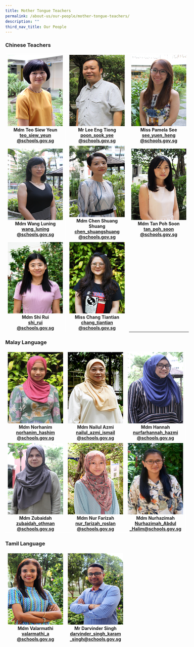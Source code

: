 ```yaml
---
title: Mother Tongue Teachers
permalink: /about-us/our-people/mother-tongue-teachers/
description: ""
third_nav_title: Our People
---
```

### Chinese Teachers

<table style="border-collapse:collapse;border-spacing:0;table-layout: fixed; width: 581px" class="tg">
	<thead>
		<tr>
			<th style="border-color:#ffffff;border-style:solid;border-width:1px;text-align:center;">
				<img src="/images/Mdm_Teo_Siew_Yeun_optimisedforweb.jpg" alt="tn.Mdm_Teo_Siew_Yeun_optimisedforweb.jpg.mid.jpg" width="175" height="225">
				<br>Mdm Teo Siew Yeun
				<br>
				<a href="mailto:teo_siew_yeun@schools.gov.sg">teo_siew_yeun<br>@schools.gov.sg</a></a>
				<br>
			</th>
			
<th style="border-color:#ffffff;border-style:solid;border-width:1px;text-align:center;">
				<img src="/images/Lee%20Eng%20Tiong_optimisedforweb.jpg" alt="Lee Eng Tiong_optimisedforweb.jpg" width="175" height="225">
				<br>Mr Lee Eng Tiong
				<br>
				<a href="mailto:poon_sook_yee@schools.gov.sg">poon_sook_yee<br>@schools.gov.sg</a></a>
				<br>
			</th>
			
<th style="border-color:#ffffff;border-style:solid;border-width:1px;text-align:center;">
				<img src="/images/Miss%20Pamela%20See%20cropped.jpg" alt="Miss Pamela See cropped.jpg" width="175" height="225">
				<br>Miss Pamela See
				<br>
				<a href="mailto:see_yuen_heng@schools.gov.sg">see_yuen_heng<br>@schools.gov.sg</a></a>
				<br>
			</th></tr>
	</thead>

<th style="border-color:#ffffff;border-style:solid;border-width:1px;text-align:center;">
				<img src="/images/Mdm_Wang_Luning_optimisedforweb.jpg" alt="Mdm_Wang_Luning_optimisedforweb.jpg" width="175" height="225">
				<br>Mdm Wang Luning
				<br>
				<a href="mailto:wang_luning@schools.gov.sg">wang_luning<br>@schools.gov.sg</a></a>
				<br>
</th>


<th style="border-color:#ffffff;border-style:solid;border-width:1px;text-align:center;">
				<img src="/images/Mdm_Chen_ShuangShuang_optimisedforweb.jpg" alt="Mdm_Chen_ShuangShuang_optimisedforweb.jpg" width="175" height="225">
				<br>Mdm Chen Shuang Shuang 
				<br>
				<a href="mailto:chen_shuangshuang@schools.gov.sg">chen_shuangshuang<br>@schools.gov.sg</a></a>
				<br></th>
			
<th style="border-color:#ffffff;border-style:solid;border-width:1px;text-align:center;">
				<img src="/images/Mdm_Tan_Poh_Soon_optimisedforweb.jpg" alt="Mdm_Tan_Poh_Soon_optimisedforweb.jpg" width="175" height="225">
				<br>Mdm Tan Poh Soon
				<br>
				<a href="mailto:tan_poh_soon@schools.gov.sg">tan_poh_soon<br>@schools.gov.sg</a></a>
				<br>
			</th>
			
<tr><th style="border-color:#ffffff;border-style:solid;border-width:1px;text-align:center;">
				<img src="/images/Mdm%20Shi%20rui%202.jpg" width="175" height="225">
				<br>Mdm Shi Rui 
				<br>
				<a href="mailto:shi_rui@schools.gov.sg">shi_rui<br>@schools.gov.sg</a></a>
				<br>
</th>
			<th style="border-color:#ffffff;border-style:solid;border-width:1px;text-align:center;">
				<img src="/images/Miss%20Chang%20Tian%20Tian.jpg" width="175" height="225">
				<br>Miss Chang Tiantian
				<br>
				<a href="mailto:chang_tiantian@schools.gov.sg">chang_tiantian<br>@schools.gov.sg</a></a>
				<br>
</th>
			</tr>
			</tbody>
			</table>

</tr>
	</thead>




### Malay Language


<table style="border-collapse:collapse;border-spacing:0;table-layout: fixed; width: 581px" class="tg">
	<thead>
		<tr>
			<th style="border-color:#ffffff;border-style:solid;border-width:1px;text-align:center;">
				<img src="/images/Mdm%20Nohanim.jpeg" width="175" height="225">
				<br>Mdm Norhanim
				<br>
				<a href="mailto:norhanim_hashim@schools.gov.sg">norhanim_hashim<br>@schools.gov.sg</a></a>
				<br>
			</th>
			
<th style="border-color:#ffffff;border-style:solid;border-width:1px;text-align:center;">
				<img src="/images/Nainul_optimisedforweb.jpg" alt="Nainul_optimisedforweb.jpg" width="175" height="225">
				<br>Mdm Nailul Azmi
				<br>
				<a href="mailto:nailul_azmi_ismail@schools.gov.sg">nailul_azmi_ismail<br>@schools.gov.sg</a></a>
				<br>
			</th>
			
<th style="border-color:#ffffff;border-style:solid;border-width:1px;text-align:center;">
				<img src="/images/Mdm%20Hannah.jpg" width="175" height="225">
				<br>Mdm Hannah
				<br>
				<a href="mailto:nurfarhannah_hazmi@schools.gov.sg">nurfarhannah_hazmi<br>@schools.gov.sg</a></a>
				<br>
			</th></tr>
	</thead>

<th style="border-color:#ffffff;border-style:solid;border-width:1px;text-align:center;">
				<img src="/images/Mdm%20Zubaidah%20cropped.jpg" alt="Mdm Zubaidah cropped.jpg" width="175" height="225">
				<br>Mdm Zubaidah
				<br>
				<a href="mailto:zubaidah_othman@schools.gov.sg">zubaidah_othman<br>@schools.gov.sg</a></a>
				<br>
</th>


<th style="border-color:#ffffff;border-style:solid;border-width:1px;text-align:center;">
				<img src="/images/Mdm%20Nur%20Farizah_optimisedforweb.jpg" alt="Mdm Nur Farizah_optimisedforweb.jpg" width="175" height="225">
				<br>Mdm Nur Farizah
				<br>
				<a href="mailto:nur_farizah_roslan@schools.gov.sg">nur_farizah_roslan<br>@schools.gov.sg</a></a>
				<br></th>
			
<th style="border-color:#ffffff;border-style:solid;border-width:1px;text-align:center;">
				<img src="/images/Mdm%20Nurhazimah%20FINAL.jpg" alt="Mdm Nurhazimah FINAL.jpg" width="175" height="225">
				<br>Mdm Nurhazimah
				<br>
				<a href="mailto:Nurhazimah_Abdul_Halim@schools.gov.s">Nurhazimah_Abdul<br>_Halim@schools.gov.sg</a></a><br>
			</th>
			</tr></tbody>
			</table>

### Tamil Language

<table style="border-collapse:collapse;border-spacing:0;table-layout: fixed; width: 581px" class="tg">
	<thead>
		<tr>
			<th style="border-color:#ffffff;border-style:solid;border-width:1px;text-align:center;">
				<img src="/images/Mdm%20valarmathi.jpg" alt="Mdm valarmathi.jpg" width="175" height="225">
				<br>Mdm Valarmathi<br>
				<a href="mailto:valarmathi_a@schools.gov.sg">valarmathi_a<br>@schools.gov.sg</a></a>
				<br>
			</th>
			
<th style="border-color:#ffffff;border-style:solid;border-width:1px;text-align:center;">
				<img src="/images/MR%20DARVINDER%20EDITER%20FINAL.jpg" alt="MR DARVINDER EDITER FINAL.jpg" width="175" height="225">
				<br>Mr Darvinder Singh<br>
				<a href="mailto:darvinder_singh_karam_singh@schools.gov.sg">darvinder_singh_karam<br>_singh@schools.gov.sg</a></a>
				<br>
			</th>
<th style="border-color:#ffffff;border-style:solid;border-width:1px;text-align:center;">
				<img>
				<br>
				<br></a>
				<br>
			</th>
</tr>
	</thead>